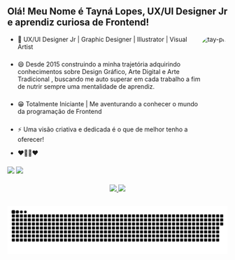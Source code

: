 ## Olá! Meu Nome é Tayná Lopes, UX/UI Designer Jr e aprendiz curiosa de Frontend!

<div>
  <img align="right" alt="tay-pic" height="300" style="border-radius:300px;" src="https://taynalopes.com/wp-content/uploads/2021/12/Webp.net-gifmaker.gif">
  </div>
  


- 👸 UX/UI Designer Jr | Graphic Designer | Illustrator | Visual Artist 
 ### 
 
- 😄 Desde 2015 construindo a minha trajetória adquirindo conhecimentos sobre Design Gráfico, Arte Digital e Arte Tradicional , buscando me auto superar em cada trabalho a fim de nutrir sempre uma mentalidade de aprendiz. 

###

- 😁  Totalmente Iniciante | Me aventurando a conhecer o mundo da programação de Frontend

###
- ⚡ Uma visão criativa e dedicada é o que de melhor tenho a oferecer! 

- ❤️👩‍💻❤️
###

<div> 
  <a href = "mailto:taynalopes0@gmail.com"><img src="https://img.shields.io/badge/-Gmail-%23333?style=for-the-badge&logo=gmail&logoColor=white" target="_blank"></a>
  <a href="https://www.linkedin.com/in/tayn%C3%A1lopes/" target="_blank"><img src="https://img.shields.io/badge/-LinkedIn-%230077B5?style=for-the-badge&logo=linkedin&logoColor=white" target="_blank"></a> 
 </div>
 
  ###
  
<div align="center">
  <a href="https://github.com/tay-lopes">
  <img height="150em" src="https://github-readme-stats.vercel.app/api?username=tay-lopes&show_icons=true&theme=jolly&include_all_commits=true&count_private=true"/>
  <img height="150em" src="https://github-readme-stats.vercel.app/api/top-langs/?username=tay-lopes&layout=compact&langs_count=7&theme=jolly"/>
</div>

  
  ##
 
<div align="center"> 
  
  ![Snake animation](https://github.com/tay-lopes/tay-lopes/blob/output/github-contribution-grid-snake.svg)
 
</div>


